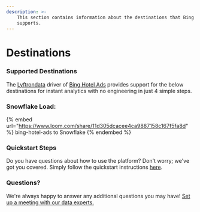 ```yaml
---
description: >-
    This section contains information about the destinations that Bing Hotel Ads
    supports.
---
```


# Destinations

### Supported Destinations

The [Lyftrondata](https://www.lyftrondata.com/) driver of [Bing Hotel Ads](https://www.lyftrondata.com/integration/bing-hotel-ads/) provides support for the below destinations for instant analytics with no engineering in just 4 simple steps.

### Snowflake Load:

{% embed url="https://www.loom.com/share/11d305dcacee4ca9887158c167f5fa8d" %}
bing-hotel-ads to Snowflake
{% endembed %}

### Quickstart Steps

Do you have questions about how to use the platform? Don't worry; we've got you covered. Simply follow the quickstart instructions [here](../../../quickstart-steps.md).

### Questions? <a href="#questions" id="questions"></a>

We're always happy to answer any additional questions you may have! [Set up a meeting with our data experts.](https://www.lyftrondata.com/book-a-meeting/)
